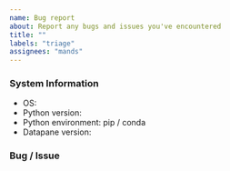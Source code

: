 ```yaml
---
name: Bug report
about: Report any bugs and issues you've encountered
title: ""
labels: "triage"
assignees: "mands"
---
```


<!--
**NOTE** Please use this template to open issues, bugs, etc., only.
See our [GitHub Discussions Board](https://github.com/datapane/datapane/discussions) and [Slack](https://communityinviter.com/apps/datapane-public/datapane-community) to discuss feature requests, general support, ideas, and to chat with the community.
-->

### System Information

<!-- Please fill this out to help us understand the bug/issue -->

- OS:
- Python version:
- Python environment: pip / conda
- Datapane version:

### Bug / Issue

<!--
A clear and concise description of the issue.

Add as much info as needed, including steps to reproduce, expected behaviour, and even screenshots if helps.
-->
